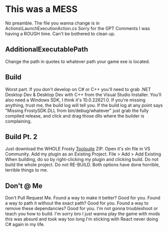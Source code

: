 # This was a MESS
No preamble. The file you wanna change is in Actions\LaunchExecutionAction.cs
Sorry for the GPT Comments I was having a ROUGH time. Can't be bothered to clean up.

## AdditionalExecutablePath
Change the path in quotes to whatever path your game exe is located.

## Build
Worst part. If you don't develop on C# or C++ you'll need to grab .NET Desktop Dev & Desktop Dev with C++ from the Visual Studio Installer. You'll also need a Windows SDK, I think it's 10.0.22621.0. If you're missing anything, trust me, the build log will tell you. If the build log at any point says "Missing FrostySDK.DLL from bin/debug/whatever" just grab the fully compiled release, and click and drag those dlls where the builder is complaining. 

## Build Pt. 2
Just download the WHOLE Frosty [Toolsuite](https://github.com/CadeEvs/FrostyToolsuite/tree/1.0.6.3) ZIP. Open it's sln file in VS Community. Add my plugin as an Existing Project. File > Add > Add Existing
When building, do so by right-clicking my plugin and clicking build. Do not build the whole project. Do not RE-BUILD. Both options have done horrible, terrible things to me.

## Don't @ Me
Don't Pull Request Me. Found a way to make it better? Good for you. Found a way to path it without the exact path? Good for you. Found a way to remove these dependancies? Good for you. I'm not gonna troubleshoot or teach you how to build. I'm sorry bro I just wanna play the game with mods this was absurd and took way too long I'm sticking with React never doing C# again in my life.
